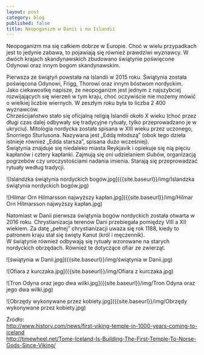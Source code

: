 ```yaml
---
layout: post
category: blog
published: false
title: Neopoganizm w Danii i na Islandii
---
```

Neopoganizm ma się całkiem dobrze w Europie. Choć w wielu przypadkach jest to jedynie zabawa, to pojawiają się również prawdziwi wyznawcy. W dwóch krajach skandynawskich zbudowano świątynie poświęcone Odynowi oraz innym bogom skandynawskim. 
<!--more-->
Pierwsza ze świątyń powstała na Islandii w 2015 roku. Świątynia została poświęcona Odynowi, Frigg, Thorowi oraz innym bóstwom nordyckim.        
Jako ciekawostkę napisze, że neopoganizm jest jednym z najszybciej rozwijających się wierzeń w tym kraju, choć oczywiście nie możemy mówić o wielkiej liczbie wiernych. W zeszłym roku była to liczba 2 400 wyznawców.     
Chrześcijaństwo stało się oficjalną religią Islandii około X wieku (choć przez długi czas dalej odbywały się tradycyjne rytuały, tylko przeprowadzano je w ukryciu). Mitologia nordycka została spisana w XIII wieku przez uczonego, Snorriego Sturlusona. Nazywana jest „Eddą młodszą” (obok tego dzieła istnieje również „Edda starsza”, spisana dużo wcześniej).        
Świątynia znajduje się niedaleko miasta Reykjavík i opiekuje się nią pięciu kapłanów i cztery kapłanki. Zajmują się oni udzielaniem ślubów, organizacją pogrzebów czy uroczystościami nadania imienia. Starają się przeprowadzać rytuały według tradycji. 

![Islandzka świątynia nordyckich bogów.jpg]({{site.baseurl}}/img/Islandzka świątynia nordyckich bogów.jpg)

![Hilmar Orn Hilmarsson najwyższy kapłan.jpg]({{site.baseurl}}/img/Hilmar Orn Hilmarsson najwyższy kapłan.jpg)

Natomiast w Danii pierwsza świątynia bogów nordyckich została otwarta w 2016 roku. Chrystianizacja terenów Dani przebiegała pomiędzy VIII a XII wiekiem. Za datę „pełnej” chrystianizacji uważa się rok 1188, kiedy to patronem kraju stał się święty Kanut (król i męczennik).        
W świątynie również odbywają się rytuały wzorowane na starych nordyckich obrzędach. Również te dotyczące ofiar ze zwierząt.        

![świątynia w Danii.jpg]({{site.baseurl}}/img/świątynia w Danii.jpg)

![Ofiara z kurczaka.jpg]({{site.baseurl}}/img/Ofiara z kurczaka.jpg)

![Tron Odyna oraz jego dwa wilki.jpg]({{site.baseurl}}/img/Tron Odyna oraz jego dwa wilki.jpg)

![Obrzędy wykonywane przez kobiety.jpg]({{site.baseurl}}/img/Obrzędy wykonywane przez kobiety.jpg)







Źródło:     
http://www.history.com/news/first-viking-temple-in-1000-years-coming-to-iceland      
http://timewheel.net/Tome-Iceland-Is-Building-The-First-Temple-To-Norse-Gods-Since-Viking/      



